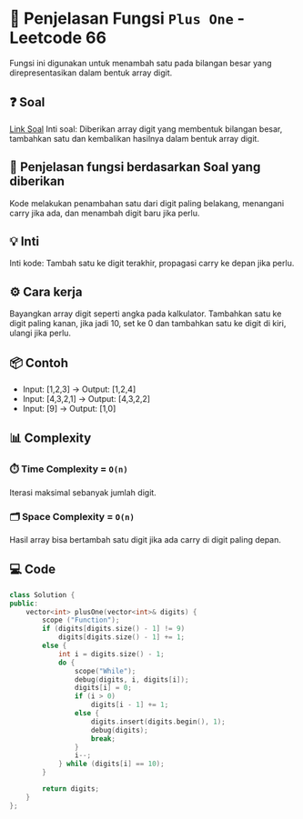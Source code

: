 # 📝 Penjelasan Fungsi `Plus One` - Leetcode 66

Fungsi ini digunakan untuk menambah satu pada bilangan besar yang direpresentasikan dalam bentuk array digit.

## ❓ Soal

[Link Soal](https://leetcode.com/problems/plus-one/?envType=problem-list-v2&envId=math)
Inti soal: Diberikan array digit yang membentuk bilangan besar, tambahkan satu dan kembalikan hasilnya dalam bentuk array digit.

## 🔗 Penjelasan fungsi berdasarkan Soal yang diberikan

Kode melakukan penambahan satu dari digit paling belakang, menangani carry jika ada, dan menambah digit baru jika perlu.

## 💡 Inti

Inti kode: Tambah satu ke digit terakhir, propagasi carry ke depan jika perlu.

## ⚙️ Cara kerja

Bayangkan array digit seperti angka pada kalkulator. Tambahkan satu ke digit paling kanan, jika jadi 10, set ke 0 dan tambahkan satu ke digit di kiri, ulangi jika perlu.

## 📦 Contoh

- Input: [1,2,3] → Output: [1,2,4]
- Input: [4,3,2,1] → Output: [4,3,2,2]
- Input: [9] → Output: [1,0]

## 📊 Complexity

### ⏱️ Time Complexity = `O(n)`

Iterasi maksimal sebanyak jumlah digit.

### 🗂️ Space Complexity = `O(n)`

Hasil array bisa bertambah satu digit jika ada carry di digit paling depan.

## 💻 Code

```cpp []
class Solution {
public:
    vector<int> plusOne(vector<int>& digits) {
        scope ("Function");
        if (digits[digits.size() - 1] != 9)
            digits[digits.size() - 1] += 1;
        else {
            int i = digits.size() - 1;
            do {
                scope("While");
                debug(digits, i, digits[i]);
                digits[i] = 0;
                if (i > 0)
                    digits[i - 1] += 1;
                else {
                    digits.insert(digits.begin(), 1);
                    debug(digits);
                    break;
                }
                i--;
            } while (digits[i] == 10);
        }

        return digits;
    }
};
```
